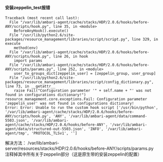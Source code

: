 #### 安装zeppelin_test报错
    Traceback (most recent call last):
      File "/var/lib/ambari-agent/cache/stacks/HDP/2.0.6/hooks/before-ANY/scripts/hook.py", line 35, in <module>
        BeforeAnyHook().execute()
      File "/usr/lib/python2.6/site-packages/resource_management/libraries/script/script.py", line 329, in execute
        method(env)
      File "/var/lib/ambari-agent/cache/stacks/HDP/2.0.6/hooks/before-ANY/scripts/hook.py", line 26, in hook
        import params
      File "/var/lib/ambari-agent/cache/stacks/HDP/2.0.6/hooks/before-ANY/scripts/params.py", line 252, in <module>
        user_to_groups_dict[zeppelin_user] = [zeppelin_group, user_group]
      File "/usr/lib/python2.6/site-packages/resource_management/libraries/script/config_dictionary.py", line 73, in __getattr__
        raise Fail("Configuration parameter '" + self.name + "' was not found in configurations dictionary!")
    resource_management.core.exceptions.Fail: Configuration parameter 'zeppelin_user' was not found in configurations dictionary!
    Error: Error: Unable to run the custom hook script ['/usr/bin/python', '/var/lib/ambari-agent/cache/stacks/HDP/2.0.6/hooks/before-ANY/scripts/hook.py', 'ANY', '/var/lib/ambari-agent/data/command-5503.json', '/var/lib/ambari-agent/cache/stacks/HDP/2.0.6/hooks/before-ANY', '/var/lib/ambari-agent/data/structured-out-5503.json', 'INFO', '/var/lib/ambari-agent/tmp', 'PROTOCOL_TLSv1', '']

解决方法：
/var/lib/ambari-server/resources/stacks/HDP/2.0.6/hooks/before-ANY/scripts/params.py
注释掉其中所有关于zeppelin部分（这是原生带的安装zeppelin的配置）